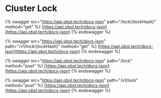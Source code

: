 # Cluster Lock

{% swagger src="https://api.obol.tech/docs-json" path="/lock/{lockHash}" method="get" %}
[https://api.obol.tech/docs-json](https://api.obol.tech/docs-json)
{% endswagger %}

{% swagger src="https://api.obol.tech/docs-json" path="/v1/lock/{lockHash}" method="get" %}
[https://api.obol.tech/docs-json](https://api.obol.tech/docs-json)
{% endswagger %}

{% swagger src="https://api.obol.tech/docs-json" path="/lock" method="post" %}
[https://api.obol.tech/docs-json](https://api.obol.tech/docs-json)
{% endswagger %}

{% swagger src="https://api.obol.tech/docs-json" path="/v1/lock" method="post" %}
[https://api.obol.tech/docs-json](https://api.obol.tech/docs-json)
{% endswagger %}
